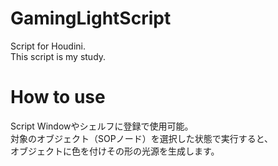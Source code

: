 # GamingLightScript
Script for Houdini.  
This script is my study.

# How to use
Script Windowやシェルフに登録で使用可能。  
対象のオブジェクト（SOPノード）を選択した状態で実行すると、  
オブジェクトに色を付けその形の光源を生成します。
